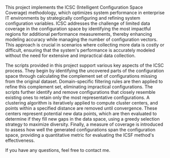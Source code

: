 This project implements the ICSC (Intelligent Configuration Space Coverage) methodology, which optimizes system performance in enterprise IT environments by strategically configuring and refining system configuration variables. ICSC addresses the challenge of limited data coverage in the configuration space by identifying the most impactful regions for additional performance measurements, thereby enhancing modeling accuracy while managing the number of configuration vectors. This approach is crucial in scenarios where collecting more data is costly or difficult, ensuring that the system's performance is accurately modeled without the need for extensive and impractical data collection.

The scripts provided in this project support various key aspects of the ICSC process. They begin by identifying the uncovered parts of the configuration space through calculating the complement set of configurations missing from the original dataset. Domain-specific filtering rules are then applied to refine this complement set, eliminating impractical configurations. The scripts further identify and remove configurations that closely resemble existing ones to retain only the most representative configurations. A clustering algorithm is iteratively applied to compute cluster centers, and points within a specified distance are removed until convergence. These centers represent potential new data points, which are then evaluated to determine if they fill new gaps in the data space, using a greedy selection strategy to maximize diversity. Finally, a measure of coverage is introduced to assess how well the generated configurations span the configuration space, providing a quantitative metric for evaluating the ICSF method's effectiveness.

If you have any questions, feel free to contact me.
